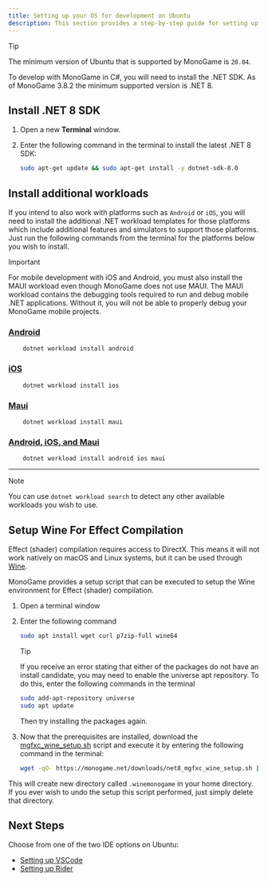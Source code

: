 ```yaml
---
title: Setting up your OS for development on Ubuntu
description: This section provides a step-by-step guide for setting up your development environment on Ubuntu.
---
```


> [!TIP]
> The minimum version of Ubuntu that is supported by MonoGame is `20.04`.

To develop with MonoGame in C#, you will need to install the .NET SDK. As of MonoGame 3.8.2 the minimum supported version is .NET 8.

## Install .NET 8 SDK

1. Open a new **Terminal** window.
2. Enter the following command in the terminal to install the latest .NET 8 SDK:

    ```sh
    sudo apt-get update && sudo apt-get install -y dotnet-sdk-8.0
    ```

## Install additional workloads

If you intend to also work with platforms such as `Android` or `iOS`, you will need to install the additional .NET workload templates for those platforms which include additional features and simulators to support those platforms.  Just run the following commands from the terminal for the platforms below you wish to install.

> [!IMPORTANT]
> For mobile development with iOS and Android, you must also install the MAUI workload even though MonoGame does not use MAUI. The MAUI workload contains the debugging tools required to run and debug mobile .NET applications. Without it, you will not be able to properly debug your MonoGame mobile projects.

### [Android](#tab/android)

```cli
    dotnet workload install android
```

### [iOS](#tab/iOS)

```cli
    dotnet workload install ios
```

### [Maui](#tab/maui)
```cli
    dotnet workload install maui
```

### [Android, iOS, and Maui](#tab/all)

```cli
    dotnet workload install android ios maui
```

---

> [!NOTE]
> You can use `dotnet workload search` to detect any other available workloads you wish to use.

## Setup Wine For Effect Compilation

Effect (shader) compilation requires access to DirectX.  This means it will not work natively on macOS and Linux systems, but it can be used through [Wine](https://www.winehq.org/).

MonoGame provides a setup script that can be executed to setup the Wine environment for Effect (shader) compilation.

1. Open a terminal window
2. Enter the following command

    ```sh
    sudo apt install wget curl p7zip-full wine64
    ```

    > [!TIP]
    > If you receive an error stating that either of the packages do not have an install candidate, you may need to enable the universe apt repository.  To do this, enter the following commands in the terminal
    >
    > ```sh
    > sudo add-apt-repository universe
    > sudo apt update
    > ```
    >
    > Then try installing the packages again.

3. Now that the prerequisites are installed, download the [mgfxc_wine_setup.sh](https://monogame.net/downloads/net8_mgfxc_wine_setup.sh) script and execute it by entering the following command in the terminal:

    ```sh
    wget -qO- https://monogame.net/downloads/net8_mgfxc_wine_setup.sh | bash
    ```

This will create new directory called `.winemonogame` in your home directory.  If you ever wish to undo the setup this script performed, just simply delete that directory.

## Next Steps

Choose from one of the two IDE options on Ubuntu:

- [Setting up VSCode](./2_choosing_your_ide_vscode.md)
- [Setting up Rider](./2_choosing_your_ide_rider.md)
